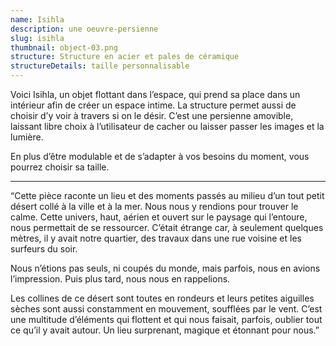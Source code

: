 ```yaml
---
name: Isihla
description: une oeuvre-persienne
slug: isihla
thumbnail: object-03.png
structure: Structure en acier et pales de céramique
structureDetails: taille personnalisable
---
```


Voici Isihla, un objet flottant dans l’espace, qui prend sa place dans un intérieur afin de créer un espace intime. La
structure permet aussi de choisir d’y voir à travers si on le désir. C’est une persienne amovible, laissant libre choix
à l’utilisateur de cacher ou laisser passer les images et la lumière.

En plus d’être modulable et de s’adapter à vos besoins du moment, vous pourrez choisir sa taille.

---

“Cette pièce raconte un lieu et des moments passés au milieu d’un tout petit désert collé à la ville et à la mer. Nous
nous y rendions pour trouver le calme. Cette univers, haut, aérien et ouvert sur le paysage qui l’entoure, nous
permettait de se ressourcer. C’était étrange car, à seulement quelques mètres, il y avait notre quartier, des travaux
dans une rue voisine et les surfeurs du soir.

Nous n’étions pas seuls, ni coupés du monde, mais parfois, nous en avions
l’impression. Puis plus tard, nous nous en rappelions.

Les collines de ce désert sont toutes en rondeurs et leurs petites aiguilles sèches sont aussi constamment en mouvement,
soufflées par le vent. C’est une multitude d’éléments qui flottent et qui nous faisait, parfois, oublier tout ce qu’il y
avait autour. Un lieu surprenant, magique et étonnant pour nous.”
